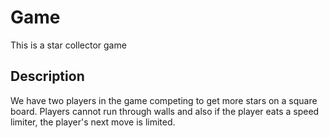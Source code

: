 # Game
This is a star collector game

## Description
We have two players in the game competing to get more stars on a square board. 
Players cannot run through walls and also if the player eats a speed limiter, the player's next move is limited.
